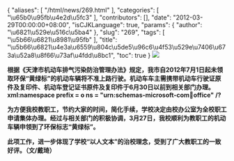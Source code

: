 {
    "aliases": [
        "/html/news/269.html"
    ],
    "categories": [
        "\u65b0\u95fb\u4e2d\u5fc3"
    ],
    "contributors": [],
    "date": "2012-03-29T00:00:00+08:00",
    "isCJKLanguage": true,
    "params": {
        "author": "\u6821\u529e\u516c\u5ba4"
    },
    "slug": "269",
    "tags": [
        "\u5b66\u6821\u8981\u95fb"
    ],
    "title": "\u5b66\u6821\u4e3a\u6559\u804c\u5de5\u96c6\u4f53\u529e\u7406\u673a\u52a8\u8f66\u73af\u4fdd\u8bc1",
    "toc": true
}
**![](https://cdn.tfls.online/mirror/full/85f731b66f688704f2771d35b4315dd7b3e8c42b.jpg)**

**根据《天津市机动车排气污染防治管理办法》规定，我市自2012年7月1日起未领取环保“黄绿标”的机动车辆将不准上路行驶。机动车车主需携带机动车行驶证原件及复印件、机动车登记证书原件及复印件于6月30日以前到相关部门办理。xml:namespace prefix = o ns = "urn:schemas-microsoft-com:office:office" /?**

**为方便我校教职工，节约大家的时间，简化手续，学校决定由校办公室为全校职工申请集体办理。经过与相关部门的积极协调，3月27日，我校顺利为教职工的机动车辆申领到了环保标志“黄绿标”。**

**此项工作，进一步体现了学校“以人文本”的治校理念，受到了广大教职工的一致好评。（文/戴琦）**

 

